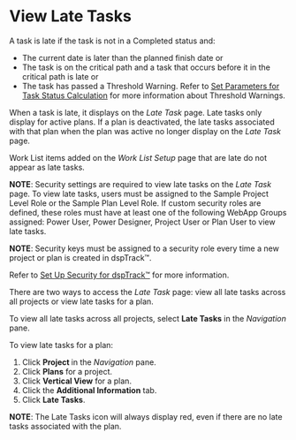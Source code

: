 # View Late Tasks

A task is late if the task is not in a Completed status and:

  - The current date is later than the planned finish date or
  - The task is on the critical path and a task that occurs before it in
    the critical path is late or
  - The task has passed a Threshold Warning. Refer to [Set Parameters
    for Task Status
    Calculation](Set_Parameters_for_Schedule_Status_Calculation.htm) for
    more information about Threshold Warnings.

When a task is late, it displays on the *Late Task* page. Late tasks
only display for active plans. If a plan is deactivated, the late tasks
associated with that plan when the plan was active no longer display on
the *Late Task* page.

Work List items added on the *Work List Setup* page that are late do not
appear as late tasks.

<span style="font-weight: bold;">NOTE</span>: Security settings are
required to view late tasks on the *<span>Late Task</span>* page. To
view late tasks, users must be assigned to the Sample Project Level Role
or the Sample Plan Level Role. If custom security roles are defined,
these roles must have at least one of the following WebApp Groups
assigned: Power User, Power Designer, Project User or Plan User to view
late tasks.

**NOTE**: Security keys must be assigned to a security role every time a
new project or plan is created in dspTrack™.

Refer to [Set Up Security for
dspTrack™](../Config/Set_Security_in_dspTrack.htm) for more
information.

There are two ways to access the *Late Task* page: view all late tasks
across all projects or view late tasks for a plan.

To view all late tasks across all projects, select **Late Tasks** in the
*Navigation* pane.

To view late tasks for a plan:

1.  Click <span style="font-weight: bold;">Project </span>in the
    *Navigation* pane.
2.  Click **Plans** for a project.
3.  Click **Vertical View** for a plan.
4.  Click the **Additional Information** tab.
5.  Click **Late Tasks**.

**NOTE**: The Late Tasks icon will always display red, even if there are
no late tasks associated with the plan.
